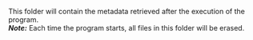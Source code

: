 This folder will contain the metadata retrieved after the execution of the program.\
***Note:*** Each time the program starts, all files in this folder will be erased.
